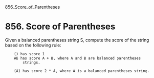 856_Score_of_Parentheses
# 856. Score of Parentheses

Given a balanced parentheses string S, compute the score of the string based on
        the following rule:

    
        () has score 1
        AB has score A + B, where A and B are balanced parentheses
            strings.
        
        (A) has score 2 * A, where A is a balanced parentheses string.